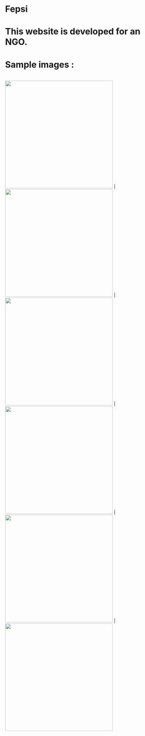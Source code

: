 # Fepsi 
# This website is developed for an NGO.

# Sample images :

<br>
<img src="https://github.com/techschneiderrr/Fepsi/blob/master/assets/img/readme_imgs/1.jpg" width="350"> | <img src="https://github.com/techschneiderrr/Fepsi/blob/master/assets/img/readme_imgs/2.jpg" width="350"> | <img src="https://github.com/techschneiderrr/Fepsi/blob/master/assets/img/readme_imgs/3.jpg" width="350"> | <img src="https://github.com/techschneiderrr/Fepsi/blob/master/assets/img/readme_imgs/4.jpg" width="350"> | <img src="https://github.com/techschneiderrr/Fepsi/blob/master/assets/img/readme_imgs/5.jpg" width="350"> | <img src="https://github.com/techschneiderrr/Fepsi/blob/master/assets/img/readme_imgs/6.jpg" width="350">


